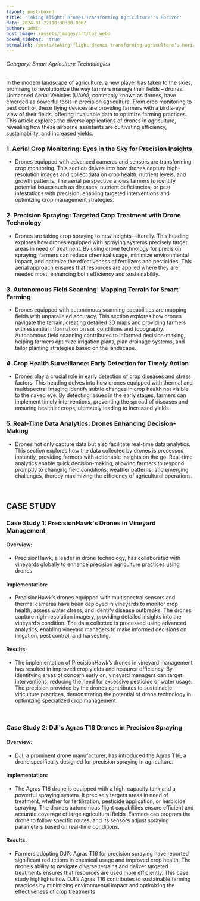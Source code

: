 ```yaml
---
layout: post-boxed
title: 'Taking Flight: Drones Transforming Agriculture''s Horizon'
date: 2024-01-22T18:30:00.000Z
author: admin
post_image: /assets/images/art/tb2.webp
boxed_sidebar: 'true'
permalink: /posts/taking-flight-drones-transforming-agriculture's-horizon
---
```


###### Category: Smart Agriculture Technologies

In the modern landscape of agriculture, a new player has taken to the skies, promising to revolutionize the way farmers manage their fields – drones. Unmanned Aerial Vehicles (UAVs), commonly known as drones, have emerged as powerful tools in precision agriculture. From crop monitoring to pest control, these flying devices are providing farmers with a bird’s-eye view of their fields, offering invaluable data to optimize farming practices. This article explores the diverse applications of drones in agriculture, revealing how these airborne assistants are cultivating efficiency, sustainability, and increased yields.

### 1. Aerial Crop Monitoring: Eyes in the Sky for Precision Insights

* Drones equipped with advanced cameras and sensors are transforming crop monitoring. This section delves into how drones capture high-resolution images and collect data on crop health, nutrient levels, and growth patterns. The aerial perspective allows farmers to identify potential issues such as diseases, nutrient deficiencies, or pest infestations with precision, enabling targeted interventions and optimizing crop management strategies.

### 2. Precision Spraying: Targeted Crop Treatment with Drone Technology

* Drones are taking crop spraying to new heights—literally. This heading explores how drones equipped with spraying systems precisely target areas in need of treatment. By using drone technology for precision spraying, farmers can reduce chemical usage, minimize environmental impact, and optimize the effectiveness of fertilizers and pesticides. This aerial approach ensures that resources are applied where they are needed most, enhancing both efficiency and sustainability.

### 3. Autonomous Field Scanning: Mapping Terrain for Smart Farming

* Drones equipped with autonomous scanning capabilities are mapping fields with unparalleled accuracy. This section explores how drones navigate the terrain, creating detailed 3D maps and providing farmers with essential information on soil conditions and topography. Autonomous field scanning contributes to informed decision-making, helping farmers optimize irrigation plans, plan drainage systems, and tailor planting strategies based on the landscape.

### 4. Crop Health Surveillance: Early Detection for Timely Action

* Drones play a crucial role in early detection of crop diseases and stress factors. This heading delves into how drones equipped with thermal and multispectral imaging identify subtle changes in crop health not visible to the naked eye. By detecting issues in the early stages, farmers can implement timely interventions, preventing the spread of diseases and ensuring healthier crops, ultimately leading to increased yields.

### 5. Real-Time Data Analytics: Drones Enhancing Decision-Making

* Drones not only capture data but also facilitate real-time data analytics. This section explores how the data collected by drones is processed instantly, providing farmers with actionable insights on the go. Real-time analytics enable quick decision-making, allowing farmers to respond promptly to changing field conditions, weather patterns, and emerging challenges, thereby maximizing the efficiency of agricultural operations.

<br>

## CASE STUDY

### Case Study 1: PrecisionHawk's Drones in Vineyard Management

#### Overview:

* PrecisionHawk, a leader in drone technology, has collaborated with vineyards globally to enhance precision agriculture practices using drones.

#### Implementation:

* PrecisionHawk’s drones equipped with multispectral sensors and thermal cameras have been deployed in vineyards to monitor crop health, assess water stress, and identify disease outbreaks. The drones capture high-resolution imagery, providing detailed insights into the vineyard’s condition. The data collected is processed using advanced analytics, enabling vineyard managers to make informed decisions on irrigation, pest control, and harvesting.

#### Results:

* The implementation of PrecisionHawk’s drones in vineyard management has resulted in improved crop yields and resource efficiency. By identifying areas of concern early on, vineyard managers can target interventions, reducing the need for excessive pesticide or water usage. The precision provided by the drones contributes to sustainable viticulture practices, demonstrating the potential of drone technology in optimizing specialized crop management.

<br>

### Case Study 2: DJI's Agras T16 Drones in Precision Spraying

#### Overview:

* DJI, a prominent drone manufacturer, has introduced the Agras T16, a drone specifically designed for precision spraying in agriculture.

#### Implementation:

* The Agras T16 drone is equipped with a high-capacity tank and a powerful spraying system. It precisely targets areas in need of treatment, whether for fertilization, pesticide application, or herbicide spraying. The drone’s autonomous flight capabilities ensure efficient and accurate coverage of large agricultural fields. Farmers can program the drone to follow specific routes, and its sensors adjust spraying parameters based on real-time conditions.

#### Results:

* Farmers adopting DJI’s Agras T16 for precision spraying have reported significant reductions in chemical usage and improved crop health. The drone’s ability to navigate diverse terrains and deliver targeted treatments ensures that resources are used more efficiently. This case study highlights how DJI’s Agras T16 contributes to sustainable farming practices by minimizing environmental impact and optimizing the effectiveness of crop treatments
